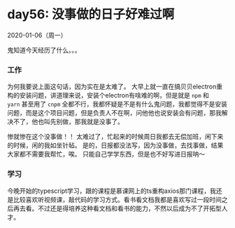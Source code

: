 # day56: 没事做的日子好难过啊
2020-01-06（周一）

鬼知道今天经历了什么。。。

### 工作
为何我要说上面这句话，因为实在是太难了。
大早上就一直在搞贝贝electron重构的安装问题，讲道理来说，安装个electron有啥难的啊，但是就是 `npm` 和 `yarn` 甚至用了 `cnpm` 全都不行，我都怀疑是不是有什么鬼问题，我都觉得不是安装问题，而是这个项目问题，但是负责人不在啊，问他他也说安装会有问题，那我解决不了，他也叫先别做，那我就是没事了。

惨就惨在这个没事做！！
太难过了，忙起来的时候周日我都去无偿加班，闲下来的时候，闲的我如坐针毡。
是的，日报都没法写，因为没事做，去找事做，结果大家都不需要我帮忙，唉。
只能自己学学东西，但是也不好写进日报呐～

### 学习
今晚开始的typescript学习，跟的课程是慕课网上的ts重构axios那门课程，我还是比较喜欢听视频课，敲代码的学习方式。看书看文档我都是喜欢写过一段时间之后再去看。不过还是得培养这种看文档和看书的能力，不然以后成为不了开拓型人才。
